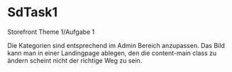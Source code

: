 # SdTask1
Storefront Theme 1/Aufgabe 1

Die Kategorien sind entsprechend im Admin Bereich anzupassen.
Das Bild kann man in einer Landingpage ablegen, den die content-main class zu ändern scheint nicht der richtige Weg zu sein.
